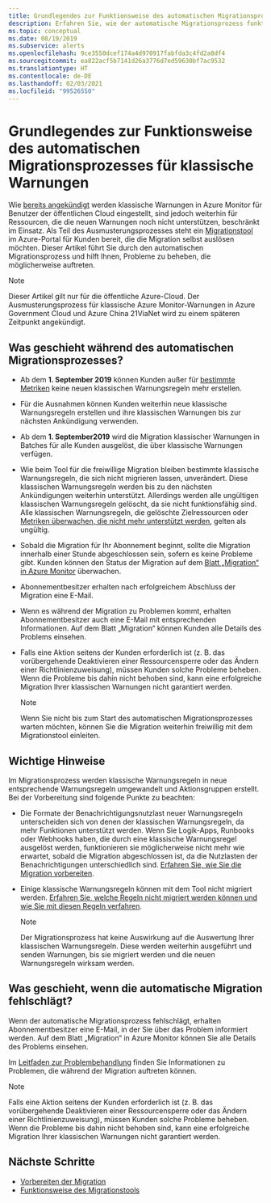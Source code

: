 ```yaml
---
title: Grundlegendes zur Funktionsweise des automatischen Migrationsprozesses für klassische Azure Monitor-Warnungen
description: Erfahren Sie, wie der automatische Migrationsprozess funktioniert.
ms.topic: conceptual
ms.date: 08/19/2019
ms.subservice: alerts
ms.openlocfilehash: 9ce3550dcef174a4d970917fabfda3c4fd2a8df4
ms.sourcegitcommit: ea822acf5b7141d26a3776d7ed59630bf7ac9532
ms.translationtype: HT
ms.contentlocale: de-DE
ms.lasthandoff: 02/03/2021
ms.locfileid: "99526550"
---
```

# <a name="understand-the-automatic-migration-process-for-your-classic-alert-rules"></a>Grundlegendes zur Funktionsweise des automatischen Migrationsprozesses für klassische Warnungen

Wie [bereits angekündigt](monitoring-classic-retirement.md) werden klassische Warnungen in Azure Monitor für Benutzer der öffentlichen Cloud eingestellt, sind jedoch weiterhin für Ressourcen, die die neuen Warnungen noch nicht unterstützen, beschränkt im Einsatz. Als Teil des Ausmusterungsprozesses steht ein [Migrationstool](alerts-using-migration-tool.md) im Azure-Portal für Kunden bereit, die die Migration selbst auslösen möchten.
Dieser Artikel führt Sie durch den automatischen Migrationsprozess und hilft Ihnen, Probleme zu beheben, die möglicherweise auftreten.

  > [!NOTE]
  > Dieser Artikel gilt nur für die öffentliche Azure-Cloud. Der Ausmusterungsprozess für klassische Azure Monitor-Warnungen in Azure Government Cloud und Azure China 21ViaNet wird zu einem späteren Zeitpunkt angekündigt.

## <a name="what-will-happen-during-the-automatic-migration-process"></a>Was geschieht während des automatischen Migrationsprozesses?

- Ab dem **1. September 2019** können Kunden außer für [bestimmte Metriken](alerts-understand-migration.md#manually-migrating-classic-alerts-to-newer-alerts) keine neuen klassischen Warnungsregeln mehr erstellen.
- Für die Ausnahmen können Kunden weiterhin neue klassische Warnungsregeln erstellen und ihre klassischen Warnungen bis zur nächsten Ankündigung verwenden.
- Ab dem **1. September2019** wird die Migration klassischer Warnungen in Batches für alle Kunden ausgelöst, die über klassische Warnungen verfügen.
- Wie beim Tool für die freiwillige Migration bleiben bestimmte klassische Warnungsregeln, die sich nicht migrieren lassen, unverändert. Diese klassischen Warnungsregeln werden bis zu den nächsten Ankündigungen weiterhin unterstützt. Allerdings werden alle ungültigen klassischen Warnungsregeln gelöscht, da sie nicht funktionsfähig sind.
Alle klassischen Warnungsregeln, die gelöschte Zielressourcen oder [Metriken überwachen, die nicht mehr unterstützt werden](alerts-understand-migration.md#classic-alert-rules-on-deprecated-metrics), gelten als ungültig.
- Sobald die Migration für Ihr Abonnement beginnt, sollte die Migration innerhalb einer Stunde abgeschlossen sein, sofern es keine Probleme gibt. Kunden können den Status der Migration auf dem [Blatt „Migration“ in Azure Monitor](https://portal.azure.com/#blade/Microsoft_Azure_Monitoring/MigrationBladeViewModel) überwachen.
- Abonnementbesitzer erhalten nach erfolgreichem Abschluss der Migration eine E-Mail.
- Wenn es während der Migration zu Problemen kommt, erhalten Abonnementbesitzer auch eine E-Mail mit entsprechenden Informationen. Auf dem Blatt „Migration“ können Kunden alle Details des Problems einsehen.
- Falls eine Aktion seitens der Kunden erforderlich ist (z. B. das vorübergehende Deaktivieren einer Ressourcensperre oder das Ändern einer Richtlinienzuweisung), müssen Kunden solche Probleme beheben. Wenn die Probleme bis dahin nicht behoben sind, kann eine erfolgreiche Migration Ihrer klassischen Warnungen nicht garantiert werden.

    > [!NOTE]
    > Wenn Sie nicht bis zum Start des automatischen Migrationsprozesses warten möchten, können Sie die Migration weiterhin freiwillig mit dem Migrationstool einleiten.

## <a name="important-things-to-note"></a>Wichtige Hinweise

Im Migrationsprozess werden klassische Warnungsregeln in neue entsprechende Warnungsregeln umgewandelt und Aktionsgruppen erstellt. Bei der Vorbereitung sind folgende Punkte zu beachten:

- Die Formate der Benachrichtigungsnutzlast neuer Warnungsregeln unterscheiden sich von denen der klassischen Warnungsregeln, da mehr Funktionen unterstützt werden. Wenn Sie Logik-Apps, Runbooks oder Webhooks haben, die durch eine klassische Warnungsregel ausgelöst werden, funktionieren sie möglicherweise nicht mehr wie erwartet, sobald die Migration abgeschlossen ist, da die Nutzlasten der Benachrichtigungen unterschiedlich sind. [Erfahren Sie, wie Sie die Migration vorbereiten](alerts-prepare-migration.md).

- Einige klassische Warnungsregeln können mit dem Tool nicht migriert werden. [Erfahren Sie, welche Regeln nicht migriert werden können und wie Sie mit diesen Regeln verfahren](alerts-understand-migration.md#manually-migrating-classic-alerts-to-newer-alerts).

    > [!NOTE]
    > Der Migrationsprozess hat keine Auswirkung auf die Auswertung Ihrer klassischen Warnungsregeln. Diese werden weiterhin ausgeführt und senden Warnungen, bis sie migriert werden und die neuen Warnungsregeln wirksam werden.

## <a name="what-if-the-automatic-migration-fails"></a>Was geschieht, wenn die automatische Migration fehlschlägt?

Wenn der automatische Migrationsprozess fehlschlägt, erhalten Abonnementbesitzer eine E-Mail, in der Sie über das Problem informiert werden. Auf dem Blatt „Migration“ in Azure Monitor können Sie alle Details des Problems einsehen.

Im [Leitfaden zur Problembehandlung](alerts-understand-migration.md#common-problems-and-remedies) finden Sie Informationen zu Problemen, die während der Migration auftreten können.

  > [!NOTE]
  > Falls eine Aktion seitens der Kunden erforderlich ist (z. B. das vorübergehende Deaktivieren einer Ressourcensperre oder das Ändern einer Richtlinienzuweisung), müssen Kunden solche Probleme beheben. Wenn die Probleme bis dahin nicht behoben sind, kann eine erfolgreiche Migration Ihrer klassischen Warnungen nicht garantiert werden.

## <a name="next-steps"></a>Nächste Schritte

- [Vorbereiten der Migration](alerts-prepare-migration.md)
- [Funktionsweise des Migrationstools](alerts-understand-migration.md)
